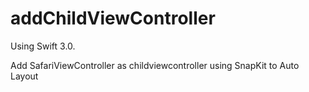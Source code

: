 # addChildViewController

Using Swift 3.0.

Add SafariViewController as childviewcontroller using SnapKit to Auto Layout